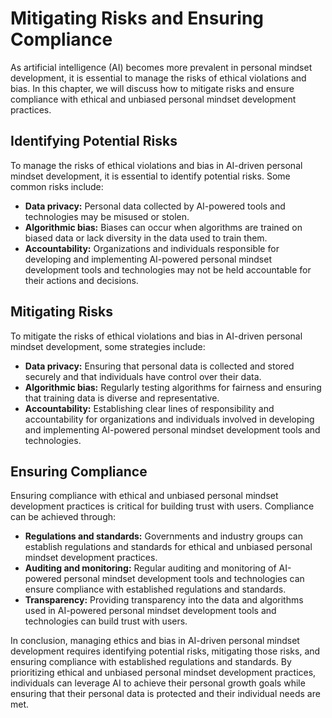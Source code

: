 Mitigating Risks and Ensuring Compliance
=======================================================================================================================

As artificial intelligence (AI) becomes more prevalent in personal mindset development, it is essential to manage the risks of ethical violations and bias. In this chapter, we will discuss how to mitigate risks and ensure compliance with ethical and unbiased personal mindset development practices.

Identifying Potential Risks
---------------------------

To manage the risks of ethical violations and bias in AI-driven personal mindset development, it is essential to identify potential risks. Some common risks include:

* **Data privacy:** Personal data collected by AI-powered tools and technologies may be misused or stolen.
* **Algorithmic bias:** Biases can occur when algorithms are trained on biased data or lack diversity in the data used to train them.
* **Accountability:** Organizations and individuals responsible for developing and implementing AI-powered personal mindset development tools and technologies may not be held accountable for their actions and decisions.

Mitigating Risks
----------------

To mitigate the risks of ethical violations and bias in AI-driven personal mindset development, some strategies include:

* **Data privacy:** Ensuring that personal data is collected and stored securely and that individuals have control over their data.
* **Algorithmic bias:** Regularly testing algorithms for fairness and ensuring that training data is diverse and representative.
* **Accountability:** Establishing clear lines of responsibility and accountability for organizations and individuals involved in developing and implementing AI-powered personal mindset development tools and technologies.

Ensuring Compliance
-------------------

Ensuring compliance with ethical and unbiased personal mindset development practices is critical for building trust with users. Compliance can be achieved through:

* **Regulations and standards:** Governments and industry groups can establish regulations and standards for ethical and unbiased personal mindset development practices.
* **Auditing and monitoring:** Regular auditing and monitoring of AI-powered personal mindset development tools and technologies can ensure compliance with established regulations and standards.
* **Transparency:** Providing transparency into the data and algorithms used in AI-powered personal mindset development tools and technologies can build trust with users.

In conclusion, managing ethics and bias in AI-driven personal mindset development requires identifying potential risks, mitigating those risks, and ensuring compliance with established regulations and standards. By prioritizing ethical and unbiased personal mindset development practices, individuals can leverage AI to achieve their personal growth goals while ensuring that their personal data is protected and their individual needs are met.


